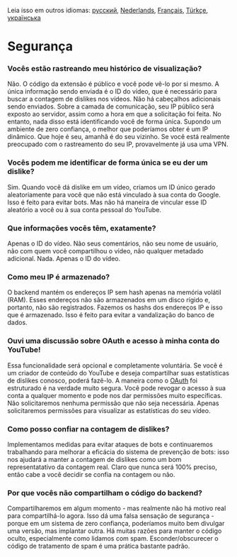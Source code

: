 Leia isso em outros idiomas: [русский](SECURITY-FAQru.md), [Nederlands](SECURITY_FAQnl.md), [Français](SECURITY-FAQfr.md), [Türkçe](SECURITY-FAQtr.md), [українська](SECURITY-FAQuk.md)


# Segurança

### Vocês estão rastreando meu histórico de visualização?

Não. O código da extensão é público e você pode vê-lo por si mesmo. A única informação sendo enviada é o ID do vídeo, que é necessário para buscar a contagem de dislikes nos vídeos. Não há cabeçalhos adicionais sendo enviados. Sobre a camada de comunicação, seu IP público será exposto ao servidor, assim como a hora em que a solicitação foi feita. No entanto, nada disso está identificando você de forma única. Supondo um ambiente de zero confiança, o melhor que poderíamos obter é um IP dinâmico. Que hoje é seu, amanhã é do seu vizinho. Se você está realmente preocupado com o rastreamento do seu IP, provavelmente já usa uma VPN.

### Vocês podem me identificar de forma única se eu der um dislike?

Sim. Quando você dá dislike em um vídeo, criamos um ID único gerado aleatoriamente para você que não está vinculado à sua conta do Google. Isso é feito para evitar bots. Mas não há maneira de vincular esse ID aleatório a você ou à sua conta pessoal do YouTube.

### Que informações vocês têm, exatamente?

Apenas o ID do vídeo. Não seus comentários, não seu nome de usuário, não com quem você compartilhou o vídeo, não qualquer metadado adicional. Nada. Apenas o ID do vídeo.

### Como meu IP é armazenado?

O backend mantém os endereços IP sem hash apenas na memória volátil (RAM). Esses endereços não são armazenados em um disco rígido e, portanto, não são registrados. Fazemos os hashs dos endereços IP e isso que é armazenado. Isso é feito para evitar a vandalização do banco de dados.

### Ouvi uma discussão sobre OAuth e acesso à minha conta do YouTube!

Essa funcionalidade será opcional e completamente voluntária. Se você é um criador de conteúdo do YouTube e deseja compartilhar suas estatísticas de dislikes conosco, poderá fazê-lo. A maneira como o [OAuth](https://pt.wikipedia.org/wiki/OAuth#:~:text=mas%2C%20sem%20expor%20credenciais%20de%20autentica%C3%A7%C3%A3o%2C%20como%20senhas.) foi estruturado é na verdade muito segura. Você pode revogar o acesso à sua conta a qualquer momento e pode nos dar permissões muito específicas. Não solicitaremos nenhuma permissão que não seja necessária. Apenas solicitaremos permissões para visualizar as estatísticas do seu vídeo.

### Como posso confiar na contagem de dislikes?

Implementamos medidas para evitar ataques de bots e continuaremos trabalhando para melhorar a eficácia do sistema de prevenção de bots: isso nos ajudará a manter a contagem de dislikes como um bom representatativo da contagem real. Claro que nunca será 100% preciso, então cabe a você decidir se confia na contagem ou não.

### Por que vocês não compartilham o código do backend?

Compartilharemos em algum momento - mas realmente não há motivo real para compartilhá-lo agora. Isso dá uma falsa sensação de segurança - porque em um sistema de zero confiança, poderíamos muito bem divulgar uma versão, mas implantar outra. Há muitas razões para manter o código oculto, especialmente como lidamos com spam. Esconder/obscurecer o código de tratamento de spam é uma prática bastante padrão.
